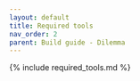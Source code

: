 ```yaml
---
layout: default
title: Required tools
nav_order: 2
parent: Build guide - Dilemma
---
```


{% include required_tools.md %}
